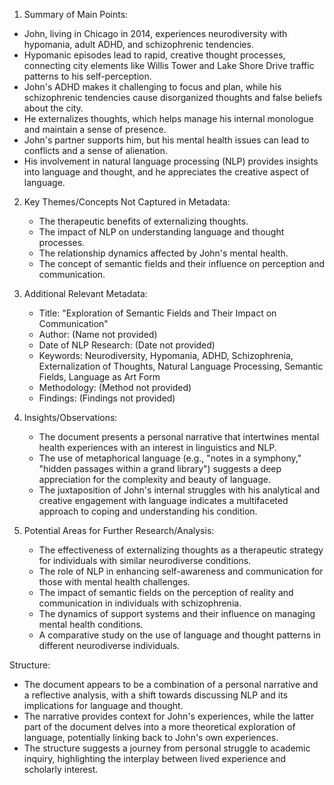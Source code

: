 
 1. Summary of Main Points:
   - John, living in Chicago in 2014, experiences neurodiversity with hypomania, adult ADHD, and schizophrenic tendencies.
   - Hypomanic episodes lead to rapid, creative thought processes, connecting city elements like Willis Tower and Lake Shore Drive traffic patterns to his self-perception.
   - John's ADHD makes it challenging to focus and plan, while his schizophrenic tendencies cause disorganized thoughts and false beliefs about the city.
   - He externalizes thoughts, which helps manage his internal monologue and maintain a sense of presence.
   - John's partner supports him, but his mental health issues can lead to conflicts and a sense of alienation.
   - His involvement in natural language processing (NLP) provides insights into language and thought, and he appreciates the creative aspect of language.

2. Key Themes/Concepts Not Captured in Metadata:
   - The therapeutic benefits of externalizing thoughts.
   - The impact of NLP on understanding language and thought processes.
   - The relationship dynamics affected by John's mental health.
   - The concept of semantic fields and their influence on perception and communication.

3. Additional Relevant Metadata:
   - Title: "Exploration of Semantic Fields and Their Impact on Communication"
   - Author: (Name not provided)
   - Date of NLP Research: (Date not provided)
   - Keywords: Neurodiversity, Hypomania, ADHD, Schizophrenia, Externalization of Thoughts, Natural Language Processing, Semantic Fields, Language as Art Form
   - Methodology: (Method not provided)
   - Findings: (Findings not provided)

4. Insights/Observations:
   - The document presents a personal narrative that intertwines mental health experiences with an interest in linguistics and NLP.
   - The use of metaphorical language (e.g., "notes in a symphony," "hidden passages within a grand library") suggests a deep appreciation for the complexity and beauty of language.
   - The juxtaposition of John's internal struggles with his analytical and creative engagement with language indicates a multifaceted approach to coping and understanding his condition.

5. Potential Areas for Further Research/Analysis:
   - The effectiveness of externalizing thoughts as a therapeutic strategy for individuals with similar neurodiverse conditions.
   - The role of NLP in enhancing self-awareness and communication for those with mental health challenges.
   - The impact of semantic fields on the perception of reality and communication in individuals with schizophrenia.
   - The dynamics of support systems and their influence on managing mental health conditions.
   - A comparative study on the use of language and thought patterns in different neurodiverse individuals.

Structure:
   - The document appears to be a combination of a personal narrative and a reflective analysis, with a shift towards discussing NLP and its implications for language and thought.
   - The narrative provides context for John's experiences, while the latter part of the document delves into a more theoretical exploration of language, potentially linking back to John's own experiences.
   - The structure suggests a journey from personal struggle to academic inquiry, highlighting the interplay between lived experience and scholarly interest.
